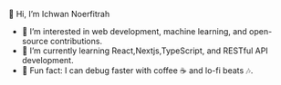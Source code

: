 👋 Hi, I’m Ichwan Noerfitrah  
- 🌱 I’m interested in web development, machine learning, and open-source contributions.  
- 📖 I’m currently learning React,Nextjs,TypeScript, and RESTful API development.   
- 🎉 Fun fact: I can debug faster with coffee ☕ and lo-fi beats 🎶.

